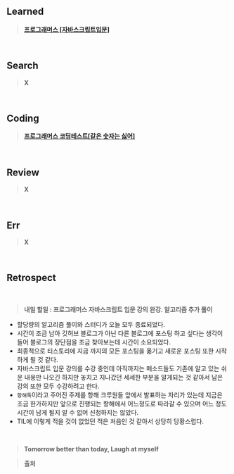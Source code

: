 ## Learned

> **[프로그래머스 [자바스크립트입문]](https://programmers.co.kr/learn/courses/3)**

<br>

## Search

> **X**

<br>

## Coding

> **[프로그래머스 코딩테스트[같은 숫자는 싫어]](https://github.com/lilclown97/TIL/tree/main/algorithm/programmers/%EA%B0%99%EC%9D%80%20%EC%88%AB%EC%9E%90%EB%8A%94%20%EC%8B%AB%EC%96%B4)**

<br>

## Review

> **X**

<br>

## Err

> **X**

<br>

## Retrospect

<br>

> **내일 할일 : 프로그래머스 자바스크립트 입문 강의 완강. 알고리즘 추가 풀이**

- 할당량의 알고리즘 풀이와 스터디가 오늘 모두 종료되었다.
- 시간이 조금 남아 깃허브 블로그가 아닌 다른 블로그에 포스팅 하고 싶다는 생각이 들어 블로그의 장단점을 조금 찾아보는데 시간이 소요되었다.
- 최종적으로 티스토리에 지금 까지의 모든 포스팅을 옮기고 새로운 포스팅 또한 시작하게 될 것 같다.
- 자바스크립트 입문 강의를 수강 중인데 아직까지는 메소드들도 기존에 알고 있는 쉬운 내용만 나오긴 하지만 놓치고 지나갔던 세세한 부분을 알게되는 것 같아서 남은 강의 또한 모두 수강하려고 한다.
- `항해톡`이라고 주어진 주제를 항해 크루원들 앞에서 발표하는 자리가 있는데 지금은 조금 한가하지만 앞으로 진행되는 항해에서 어느정도로 따라갈 수 있으며 어느 정도 시간이 남게 될지 알 수 없어 신청하지는 않았다.
- TIL에 이렇게 적을 것이 없었던 적은 처음인 것 같아서 상당히 당황스럽다.

<br>

> **Tomorrow better than today, Laugh at myself**

> **출처**<br>
